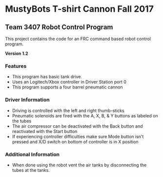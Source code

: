 # MustyBots T-shirt Cannon Fall 2017 #

## Team 3407 Robot Control Program ##

This project contains the code for an FRC command based robot control program.

**Version 1.2**

### Features ###

- This program has basic tank drive.
- Uses an Logitech/Xbox controller in Driver Station port 0
- This program supports a four barrel pneumatic cannon  

### Driver Information ###

- Driving is controlled with the left and right thumb-sticks
- Pneumatic solenoids are fired with the A, X, B, & Y buttons as labeled on the tubes
- The air compressor can be deactivated with the Back button and reactivated with the Start button
- If experiencing  controller difficulties make sure Mode button isn't pressed and X/D switch on bottom of controller is in X position

### Additional Information ###

- When done using the robot vent the air tanks by disconnecting the tubes at the tanks.

